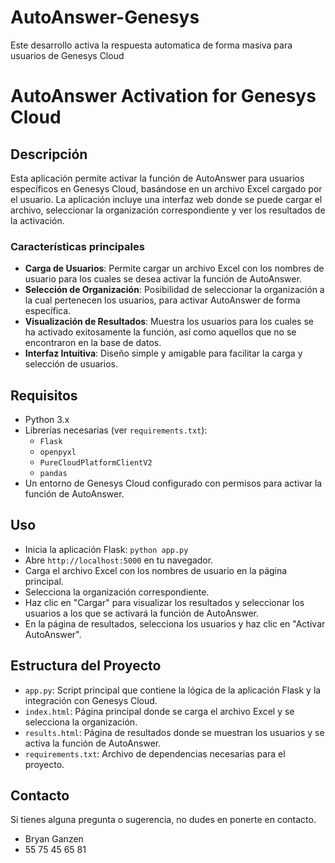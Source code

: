 # AutoAnswer-Genesys
Este desarrollo activa la respuesta automatica de forma masiva para usuarios de Genesys Cloud

# AutoAnswer Activation for Genesys Cloud

## Descripción

Esta aplicación permite activar la función de AutoAnswer para usuarios específicos en Genesys Cloud, basándose en un archivo Excel cargado por el usuario. La aplicación incluye una interfaz web donde se puede cargar el archivo, seleccionar la organización correspondiente y ver los resultados de la activación.

### Características principales

- **Carga de Usuarios**: Permite cargar un archivo Excel con los nombres de usuario para los cuales se desea activar la función de AutoAnswer.
- **Selección de Organización**: Posibilidad de seleccionar la organización a la cual pertenecen los usuarios, para activar AutoAnswer de forma específica.
- **Visualización de Resultados**: Muestra los usuarios para los cuales se ha activado exitosamente la función, así como aquellos que no se encontraron en la base de datos.
- **Interfaz Intuitiva**: Diseño simple y amigable para facilitar la carga y selección de usuarios.

## Requisitos

- Python 3.x
- Librerías necesarias (ver `requirements.txt`):
  - `Flask`
  - `openpyxl`
  - `PureCloudPlatformClientV2`
  - `pandas`
- Un entorno de Genesys Cloud configurado con permisos para activar la función de AutoAnswer.

## Uso
- Inicia la aplicación Flask: `python app.py`
- Abre `http://localhost:5000` en tu navegador.
- Carga el archivo Excel con los nombres de usuario en la página principal.
- Selecciona la organización correspondiente.
- Haz clic en "Cargar" para visualizar los resultados y seleccionar los usuarios a los que se activará la función de AutoAnswer.
- En la página de resultados, selecciona los usuarios y haz clic en "Activar AutoAnswer".

## Estructura del Proyecto
- `app.py`: Script principal que contiene la lógica de la aplicación Flask y la integración con Genesys Cloud.
- `index.html`: Página principal donde se carga el archivo Excel y se selecciona la organización.
- `results.html`: Página de resultados donde se muestran los usuarios y se activa la función de AutoAnswer.
- `requirements.txt`: Archivo de dependencias necesarias para el proyecto.

## Contacto
Si tienes alguna pregunta o sugerencia, no dudes en ponerte en contacto.

- Bryan Ganzen
- 55 75 45 65 81



